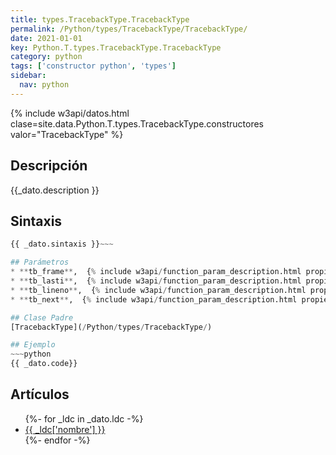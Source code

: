 ```yaml
---
title: types.TracebackType.TracebackType
permalink: /Python/types/TracebackType/TracebackType/
date: 2021-01-01
key: Python.T.types.TracebackType.TracebackType
category: python
tags: ['constructor python', 'types']
sidebar: 
  nav: python
---
```


{% include w3api/datos.html clase=site.data.Python.T.types.TracebackType.constructores valor="TracebackType" %}

## Descripción
{{_dato.description }}

## Sintaxis
~~~python
{{ _dato.sintaxis }}~~~

## Parámetros
* **tb_frame**,  {% include w3api/function_param_description.html propiedad=site.data.Python.T.types.TracebackType.TracebackType valor="tb_frame" %}
* **tb_lasti**,  {% include w3api/function_param_description.html propiedad=site.data.Python.T.types.TracebackType.TracebackType valor="tb_lasti" %}
* **tb_lineno**,  {% include w3api/function_param_description.html propiedad=site.data.Python.T.types.TracebackType.TracebackType valor="tb_lineno" %}
* **tb_next**,  {% include w3api/function_param_description.html propiedad=site.data.Python.T.types.TracebackType.TracebackType valor="tb_next" %}

## Clase Padre
[TracebackType](/Python/types/TracebackType/)

## Ejemplo
~~~python
{{ _dato.code}}
~~~

## Artículos
<ul>
{%- for _ldc in _dato.ldc -%}
   <li>
       <a href="{{_ldc['url'] }}">{{ _ldc['nombre'] }}</a>
   </li>
{%- endfor -%}
</ul>
